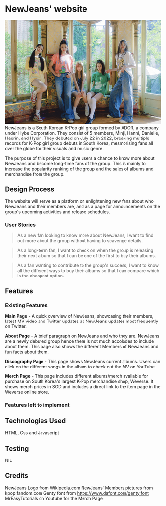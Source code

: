# **NewJeans' website**
![NewJeans](/NewJeans%20Group%20pic.jpg)
NewJeans is a South Korean K-Pop girl group formed by ADOR, a company under Hybe Corporation. They consist of 5 members, Minji, Hanni, Danielle, Haerin, and Hyein. They debuted on July 22 in 2022, breaking multiple records for K-Pop girl group debuts in South Korea, mesmorising fans all over the globe for their visuals and music genre.

The purpose of this project is to give users a chance to know more about NewJeans and become long-time fans of the group. This is mainly to increase the popularity ranking of the group and the sales of albums and merchandise from the group.

## Design Process

The website will serve as a platform on enlightening new fans about who NewJeans and their members are, and as a page for announcements on the group's upcoming activities and release schedules. 

### User Stories
  >As a new fan looking to know more about NewJeans, I want to find out more about the group without having to scavenge details.
  
  >As a long-term fan, I want to check on when the group is releasing their next album so that I can be one of the first to buy their albums.
  
  >As a fan wanting to contribute to the group's success, I want to know all the different ways to buy their albums so that I can compare which is the cheapest option.

## Features
### Existing Features
**Main Page** - A quick overview of NewJeans, showcasing their members, latest MV video and Twitter updates as NewJeans updates most frequently on Twitter.

**About Page** - A brief paragraph on NewJeans and who they are. NewJeans are a newly debuted group hence there is not much accolades to include about them. This page also shows the different Members of NewJeans and fun facts about them.

**Discography Page** - This page shows NewJeans current albums. Users can click on the different songs in the album to check out the MV on YouTube.

**Merch Page** - This page includes different albums/merch available for purchase on South Korea's largest K-Pop merchandise shop, Weverse. It shows merch prices in SGD and includes a direct link to the item page in the Weverse online store.
### Features left to implement

## Technologies Used
HTML, Css and Javascript

## Testing
NIL
## Credits
NewJeans Logo from Wikipedia.com
NewJeans' Members pictures from kpop.fandom.com
Genty font from https://www.dafont.com/genty.font
MrEasyTutorials on Youtube for the Merch Page